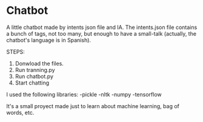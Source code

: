 # Chatbot
A little chatbot made by intents json file and IA.
The intents.json file contains a bunch of tags, not too many, but enough to have a small-talk (actually, the chatbot's language is in Spanish).

STEPS:
1. Donwload the files.
2. Run tranning.py
3. Run chatbot.py
4. Start chatting

I used the following libraries:
-pickle
-nltk
-numpy
-tensorflow

It's a small proyect made just to learn about machine learning, bag of words, etc.
